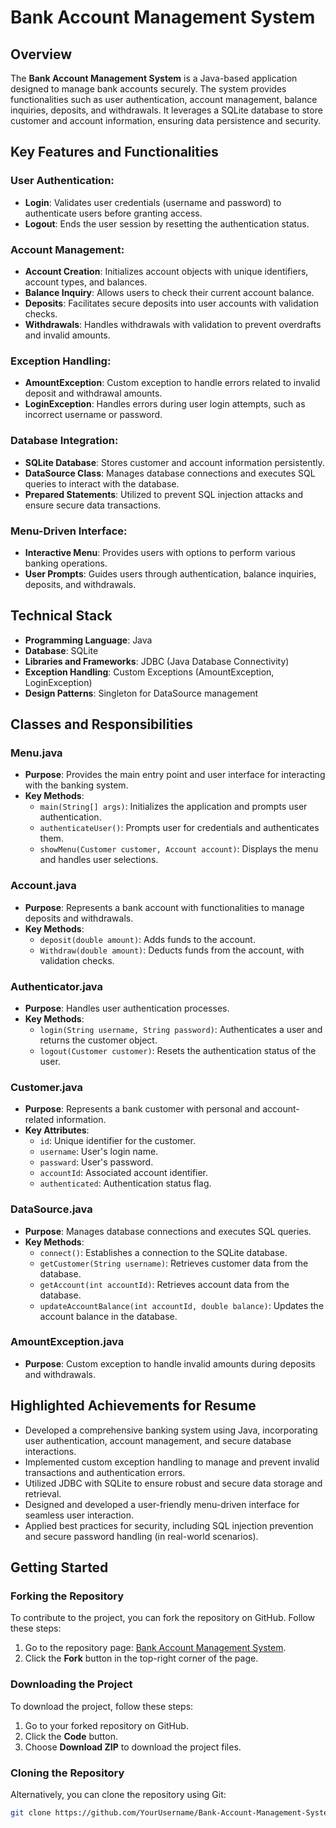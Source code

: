 # Bank Account Management System



## Overview
The **Bank Account Management System** is a Java-based application designed to manage bank accounts securely. The system provides functionalities such as user authentication, account management, balance inquiries, deposits, and withdrawals. It leverages a SQLite database to store customer and account information, ensuring data persistence and security.

## Key Features and Functionalities

### User Authentication:
- **Login**: Validates user credentials (username and password) to authenticate users before granting access.
- **Logout**: Ends the user session by resetting the authentication status.

### Account Management:
- **Account Creation**: Initializes account objects with unique identifiers, account types, and balances.
- **Balance Inquiry**: Allows users to check their current account balance.
- **Deposits**: Facilitates secure deposits into user accounts with validation checks.
- **Withdrawals**: Handles withdrawals with validation to prevent overdrafts and invalid amounts.

### Exception Handling:
- **AmountException**: Custom exception to handle errors related to invalid deposit and withdrawal amounts.
- **LoginException**: Handles errors during user login attempts, such as incorrect username or password.

### Database Integration:
- **SQLite Database**: Stores customer and account information persistently.
- **DataSource Class**: Manages database connections and executes SQL queries to interact with the database.
- **Prepared Statements**: Utilized to prevent SQL injection attacks and ensure secure data transactions.

### Menu-Driven Interface:
- **Interactive Menu**: Provides users with options to perform various banking operations.
- **User Prompts**: Guides users through authentication, balance inquiries, deposits, and withdrawals.

## Technical Stack
- **Programming Language**: Java
- **Database**: SQLite
- **Libraries and Frameworks**: JDBC (Java Database Connectivity)
- **Exception Handling**: Custom Exceptions (AmountException, LoginException)
- **Design Patterns**: Singleton for DataSource management

## Classes and Responsibilities

### Menu.java
- **Purpose**: Provides the main entry point and user interface for interacting with the banking system.
- **Key Methods**:
  - `main(String[] args)`: Initializes the application and prompts user authentication.
  - `authenticateUser()`: Prompts user for credentials and authenticates them.
  - `showMenu(Customer customer, Account account)`: Displays the menu and handles user selections.

### Account.java
- **Purpose**: Represents a bank account with functionalities to manage deposits and withdrawals.
- **Key Methods**:
  - `deposit(double amount)`: Adds funds to the account.
  - `Withdraw(double amount)`: Deducts funds from the account, with validation checks.

### Authenticator.java
- **Purpose**: Handles user authentication processes.
- **Key Methods**:
  - `login(String username, String password)`: Authenticates a user and returns the customer object.
  - `logout(Customer customer)`: Resets the authentication status of the user.

### Customer.java
- **Purpose**: Represents a bank customer with personal and account-related information.
- **Key Attributes**:
  - `id`: Unique identifier for the customer.
  - `username`: User's login name.
  - `passward`: User's password.
  - `accountId`: Associated account identifier.
  - `authenticated`: Authentication status flag.

### DataSource.java
- **Purpose**: Manages database connections and executes SQL queries.
- **Key Methods**:
  - `connect()`: Establishes a connection to the SQLite database.
  - `getCustomer(String username)`: Retrieves customer data from the database.
  - `getAccount(int accountId)`: Retrieves account data from the database.
  - `updateAccountBalance(int accountId, double balance)`: Updates the account balance in the database.

### AmountException.java
- **Purpose**: Custom exception to handle invalid amounts during deposits and withdrawals.

## Highlighted Achievements for Resume

- Developed a comprehensive banking system using Java, incorporating user authentication, account management, and secure database interactions.
- Implemented custom exception handling to manage and prevent invalid transactions and authentication errors.
- Utilized JDBC with SQLite to ensure robust and secure data storage and retrieval.
- Designed and developed a user-friendly menu-driven interface for seamless user interaction.
- Applied best practices for security, including SQL injection prevention and secure password handling (in real-world scenarios).

## Getting Started

### Forking the Repository
To contribute to the project, you can fork the repository on GitHub. Follow these steps:
1. Go to the repository page: [Bank Account Management System](https://github.com/AnkitKumar-Mohbey/Bank-Account-Management-System).
2. Click the **Fork** button in the top-right corner of the page.

### Downloading the Project
To download the project, follow these steps:
1. Go to your forked repository on GitHub.
2. Click the **Code** button.
3. Choose **Download ZIP** to download the project files.

### Cloning the Repository
Alternatively, you can clone the repository using Git:
```bash
git clone https://github.com/YourUsername/Bank-Account-Management-System.git
